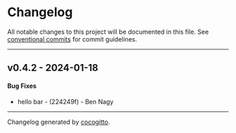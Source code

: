 # Changelog
All notable changes to this project will be documented in this file. See [conventional commits](https://www.conventionalcommits.org/) for commit guidelines.

- - -
## v0.4.2 - 2024-01-18
#### Bug Fixes
- hello bar - (224249f) - Ben Nagy

- - -

Changelog generated by [cocogitto](https://github.com/cocogitto/cocogitto).